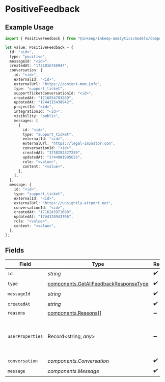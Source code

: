 # PositiveFeedback

## Example Usage

```typescript
import { PositiveFeedback } from "@inkeep/inkeep-analytics/models/components";

let value: PositiveFeedback = {
  id: "<id>",
  type: "positive",
  messageId: "<id>",
  createdAt: "1731816760947",
  conversation: {
    id: "<id>",
    externalId: "<id>",
    externalUrl: "https://content-mom.info",
    type: "support_ticket",
    supportTicketConversationId: "<id>",
    createdAt: "1716854783289",
    updatedAt: "1744115438942",
    projectId: "<id>",
    integrationId: "<id>",
    visibility: "public",
    messages: [
      {
        id: "<id>",
        type: "support_ticket",
        externalId: "<id>",
        externalUrl: "https://legal-impostor.com",
        conversationId: "<id>",
        createdAt: "1738252327289",
        updatedAt: "1744081095626",
        role: "<value>",
        content: "<value>",
      },
    ],
  },
  message: {
    id: "<id>",
    type: "support_ticket",
    externalId: "<id>",
    externalUrl: "https://unsightly-airport.net",
    conversationId: "<id>",
    createdAt: "1716243971698",
    updatedAt: "1744120943706",
    role: "<value>",
    content: "<value>",
  },
};
```

## Fields

| Field                                                                                          | Type                                                                                           | Required                                                                                       | Description                                                                                    |
| ---------------------------------------------------------------------------------------------- | ---------------------------------------------------------------------------------------------- | ---------------------------------------------------------------------------------------------- | ---------------------------------------------------------------------------------------------- |
| `id`                                                                                           | *string*                                                                                       | :heavy_check_mark:                                                                             | N/A                                                                                            |
| `type`                                                                                         | [components.GetAllFeedbackResponseType](../../models/components/getallfeedbackresponsetype.md) | :heavy_check_mark:                                                                             | N/A                                                                                            |
| `messageId`                                                                                    | *string*                                                                                       | :heavy_check_mark:                                                                             | N/A                                                                                            |
| `createdAt`                                                                                    | *string*                                                                                       | :heavy_check_mark:                                                                             | N/A                                                                                            |
| `reasons`                                                                                      | [components.Reasons](../../models/components/reasons.md)[]                                     | :heavy_minus_sign:                                                                             | N/A                                                                                            |
| `userProperties`                                                                               | Record<string, *any*>                                                                          | :heavy_minus_sign:                                                                             | A customizable collection of custom properties or attributes.                                  |
| `conversation`                                                                                 | *components.Conversation*                                                                      | :heavy_check_mark:                                                                             | N/A                                                                                            |
| `message`                                                                                      | *components.Message*                                                                           | :heavy_check_mark:                                                                             | N/A                                                                                            |